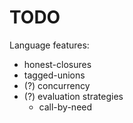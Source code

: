 # TODO

Language features:

- honest-closures
- tagged-unions
- (?) concurrency
- (?) evaluation strategies
  - call-by-need
